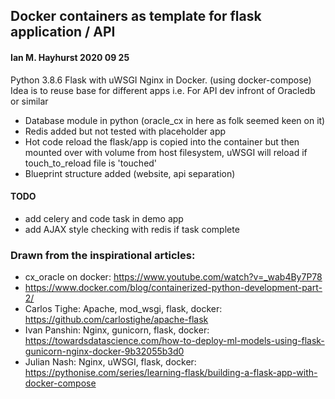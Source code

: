 ## Docker containers as template for flask application / API ##
#### Ian M. Hayhurst 2020 09 25 ####


Python 3.8.6 Flask with uWSGI Nginx in Docker. (using docker-compose)
Idea is to reuse base for different apps i.e. For API dev  infront of Oracledb or similar

- Database module in python (oracle_cx in here as folk seemed keen on it)
- Redis added but not tested with placeholder app
- Hot code reload the flask/app is copied into the container but then mounted over with volume from host filesystem, uWSGI will reload if touch_to_reload file is 'touched'
- Blueprint structure added (website, api separation)

#### TODO ####
- add celery and code task in demo app
- add AJAX style checking with redis if task complete


### Drawn from the inspirational articles: ###
- cx_oracle on docker:  https://www.youtube.com/watch?v=_wab4By7P78
- https://www.docker.com/blog/containerized-python-development-part-2/
- Carlos Tighe: Apache, mod_wsgi, flask, docker:  https://github.com/carlostighe/apache-flask
- Ivan Panshin: Nginx, gunicorn, flask, docker:  https://towardsdatascience.com/how-to-deploy-ml-models-using-flask-gunicorn-nginx-docker-9b32055b3d0
- Julian Nash: Nginx, uWSGI, flask,  docker:  https://pythonise.com/series/learning-flask/building-a-flask-app-with-docker-compose
